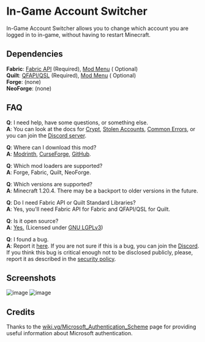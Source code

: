 # In-Game Account Switcher

In-Game Account Switcher allows you to change which account you are logged in to in-game,
without having to restart Minecraft.

## Dependencies

**Fabric**: [Fabric API](https://modrinth.com/mod/fabric-api) (Required), [Mod Menu](https://modrinth.com/mod/modmenu) (
Optional)  
**Quilt**: [QFAPI/QSL](https://modrinth.com/mod/qsl) (Required), [Mod Menu](https://modrinth.com/mod/modmenu) (
Optional)  
**Forge**: (none)  
**NeoForge**: (none)

## FAQ

**Q**: I need help, have some questions, or something else.  
**A**: You can look at the docs for [Crypt](docs/CRYPT.md), [Stolen Accounts](/docs/STOLEN.md),
[Common Errors](docs/ERRORS.md), or you can join the [Discord server](https://discord.gg/TpU2nEkSPk).

**Q**: Where can I download this mod?  
**A**: [Modrinth](https://modrinth.com/mod/in-game-account-switcher), [CurseForge](https://www.curseforge.com/minecraft/mc-mods/in-game-account-switcher), [GitHub](https://github.com/The-Fireplace-Minecraft-Mods/In-Game-Account-Switcher).

**Q**: Which mod loaders are supported?  
**A**: Forge, Fabric, Quilt, NeoForge.

**Q**: Which versions are supported?  
**A**: Minecraft 1.20.4. There may be a backport to older versions in the future.

**Q**: Do I need Fabric API or Quilt Standard Libraries?  
**A**: Yes, you'll need Fabric API for Fabric and QFAPI/QSL for Quilt.

**Q**: Is it open source?  
**A**: [Yes.](https://github.com/The-Fireplace-Minecraft-Mods/In-Game-Account-Switcher) (Licensed
under [GNU LGPLv3](https://github.com/The-Fireplace-Minecraft-Mods/In-Game-Account-Switcher/blob/main/LICENSE))

**Q**: I found a bug.  
**A**: Report it [here](https://github.com/The-Fireplace-Minecraft-Mods/In-Game-Account-Switcher/issues). If you are
not sure if this is a bug, you can join the [Discord](https://discord.gg/TpU2nEkSPk). If you think this bug is
critical enough not to be disclosed publicly, please, report it as described in the [security policy](SECURITY.md).

## Screenshots

![image](https://i.imgur.com/DX06VoG.png)
![image](https://i.imgur.com/5hiQ6Om.png)

## Credits

Thanks to the [wiki.vg/Microsoft_Authentication_Scheme](https://wiki.vg/Microsoft_Authentication_Scheme)
page for providing useful information about Microsoft authentication.
